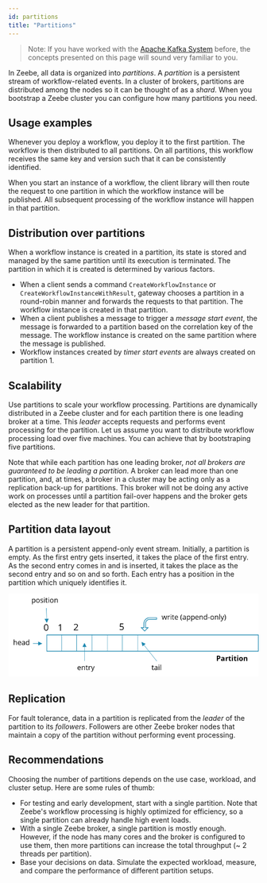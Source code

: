 ```yaml
---
id: partitions
title: "Partitions"
---
```


> Note: If you have worked with the [Apache Kafka System](https://kafka.apache.org/) before, the concepts presented on this page will sound very familiar to you.

In Zeebe, all data is organized into _partitions_. A _partition_ is a persistent stream of workflow-related events. In a cluster of brokers, partitions are distributed among the nodes so it can be thought of as a _shard_. When you bootstrap a Zeebe cluster you can configure how many partitions you need.

## Usage examples

Whenever you deploy a workflow, you deploy it to the first partition. The workflow is then distributed to all partitions. On all partitions, this workflow receives the same key and version such that it can be consistently identified.

When you start an instance of a workflow, the client library will then route the request to one partition in which the workflow instance will be published. All subsequent processing of the workflow instance will happen in that partition.

## Distribution over partitions

When a workflow instance is created in a partition, its state is stored and managed by the same partition until its execution is terminated. The partition in which it is created is determined by various factors.

- When a client sends a command `CreateWorkflowInstance` or `CreateWorkflowInstanceWithResult`, gateway chooses a partition in a round-robin manner and forwards the requests to that partition. The workflow instance is created in that partition.
- When a client publishes a message to trigger a _message start event_, the message is forwarded to a partition based on the correlation key of the message. The workflow instance is created on the same partition where the message is published.
- Workflow instances created by _timer start events_ are always created on partition 1.

## Scalability

Use partitions to scale your workflow processing. Partitions are dynamically distributed in a Zeebe cluster and for each partition there is one leading broker at a time. This _leader_ accepts requests and performs event processing for the partition. Let us assume you want to distribute workflow processing load over five machines. You can achieve that by bootstraping five partitions.

Note that while each partition has one leading broker, _not all brokers are guaranteed to be leading a partition_. A broker can lead more than one partition, and, at times, a broker in a cluster may be acting only as a replication back-up for partitions. This broker will not be doing any active work on processes until a partition fail-over happens and the broker gets elected as the new leader for that partition.

## Partition data layout

A partition is a persistent append-only event stream. Initially, a partition is empty. As the first entry gets inserted, it takes the place of the first entry. As the second entry comes in and is inserted, it takes the place as the second entry and so on and so forth. Each entry has a position in the partition which uniquely identifies it.

![partition](assets/partition.png)

## Replication

For fault tolerance, data in a partition is replicated from the _leader_ of the partition to its _followers_. Followers are other Zeebe broker nodes that maintain a copy of the partition without performing event processing.

## Recommendations

Choosing the number of partitions depends on the use case, workload, and cluster setup. Here are some rules of thumb:

- For testing and early development, start with a single partition. Note that Zeebe's workflow processing is highly optimized for efficiency, so a single partition can already handle high event loads.
- With a single Zeebe broker, a single partition is mostly enough. However, if the node has many cores and the broker is configured to use them, then more partitions can increase the total throughput (~ 2 threads per partition).
- Base your decisions on data. Simulate the expected workload, measure, and compare the performance of different partition setups.
